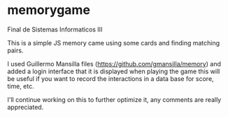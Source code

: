 # memorygame
Final de Sistemas Informaticos III

This is a simple JS memory came using some cards and finding matching pairs.

I used Guillermo Mansilla files (https://github.com/gmansilla/memory) and added a 
login interface that it is displayed when playing the game this will be useful
if you want to record the interactions in a data base for score, time, etc.

I'll continue working on this to further optimize it, any comments are really appreciated.
